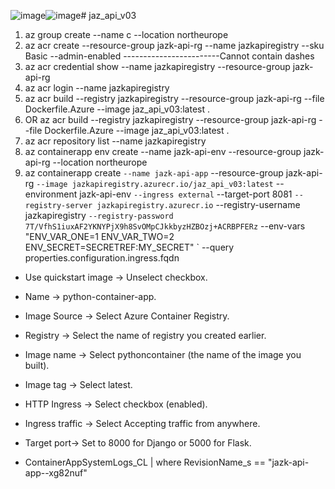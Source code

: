 ![image](https://github.com/fareeid/jaz_api_v03/assets/13124297/1476fa30-f500-48e5-bff4-f3dccf26914f)![image](https://github.com/fareeid/jaz_api_v03/assets/13124297/6d9e3b4c-8c89-49d6-a936-4b8580023c4d)# jaz_api_v03

1. az group create --name c --location northeurope
2. az acr create --resource-group jazk-api-rg --name jazkapiregistry --sku Basic --admin-enabled                ------------------------Cannot contain dashes
3. az acr credential show --name jazkapiregistry --resource-group jazk-api-rg
4. az acr login --name jazkapiregistry
5. az acr build --registry jazkapiregistry --resource-group jazk-api-rg --file Dockerfile.Azure --image jaz_api_v03:latest .
6. OR az acr build --registry jazkapiregistry --resource-group jazk-api-rg --file Dockerfile.Azure --image jaz_api_v03:latest .
7. az acr repository list --name jazkapiregistry
8. az containerapp env create --name jazk-api-env --resource-group jazk-api-rg --location northeurope
9. az containerapp create `
    --name jazk-api-app `
    --resource-group jazk-api-rg `
    --image jazkapiregistry.azurecr.io/jaz_api_v03:latest `
    --environment jazk-api-env `
    --ingress external `
    --target-port 8081 `
    --registry-server jazkapiregistry.azurecr.io `
    --registry-username jazkapiregistry `
    --registry-password 7T/VfhS1iuxAF2YKNYPjX9h8SvOMpCJkkbyzHZBOzj+ACRBPFERz `
    --env-vars "ENV_VAR_ONE=1 ENV_VAR_TWO=2 ENV_SECRET=SECRETREF:MY_SECRET" `
    --query properties.configuration.ingress.fqdn


  * Use quickstart image → Unselect checkbox.
  * Name → python-container-app.
  * Image Source → Select Azure Container Registry.
  * Registry → Select the name of registry you created earlier.
  * Image name → Select pythoncontainer (the name of the image you built).
  * Image tag → Select latest.
  * HTTP Ingress → Select checkbox (enabled).
  * Ingress traffic → Select Accepting traffic from anywhere.
  * Target port→ Set to 8000 for Django or 5000 for Flask.

  * ContainerAppSystemLogs_CL | where RevisionName_s == "jazk-api-app--xg82nuf"
